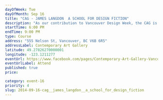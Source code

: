 ```yaml
---
dayOfWeek: Tue
dayOfMonth: Sep 16
title: "CAG - JAMES LANGDON  A SCHOOL FOR DESIGN FICTION"
description: "As our contribution to Vancouver Design Week, the CAG is working with James Langdon, recipient of the 2012 Inform Award for Conceptual Design, presented by the Museum of Contemporary Art Leipzig, Germany (http://www.gfzk-leipzig.de/?p=19328&lang=en). Langdon will offer a short course in reading objects, environments and messages. Stimulated by the curious genre of design fiction, the programme asserts storytelling as the primary function of design. Langdon will conduct a three day workshop on September 16-18 exploring narrative approaches to design, a series of connected exercises subjecting a collection of found materials to various manual and conceptual processes.  The workshop is not concerned with speculative design or futurism, but with documenting and manipulating the narrative potential of ordinary artefacts through consideration of their essence; their relations with each other; and the meanings they might be made to express."
startTime: 6:00 PM
endTime: 9:00 PM
type: Course
address: "555 Nelson St, Vancouver, BC V6B 6R5"
addressLabel: Contemporary Art Gallery
latitude: 49.27826270000001
longitude: -123.1211277
eventUrl: https://www.facebook.com/pages/Contemporary-Art-Gallery-Vancouver/114252503695
eventUrlLabel: Attend
published: true
price: 

category: event-16
priority: 4
slug: 2014-09-16-cag__james_langdon__a_school_for_design_fiction
---
```

